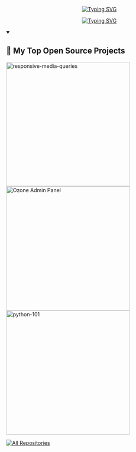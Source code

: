 <p align="center">
  <a href="https://github.com/nazarialireza">
    <a href="https://git.io/typing-svg"><img src="https://readme-typing-svg.demolab.com?font=Fira+Code&weight=600&size=34&pause=1000&center=true&repeat=false&width=500&height=70&lines=Alireza+Nazari" alt="Typing SVG" /></a>
  </a>
  <br>
</p> 
<p align="center">
<a href="https://git.io/typing-svg"><img src="https://readme-typing-svg.demolab.com?font=Fira+Code&size=30&pause=1000&center=true&width=620&lines=Always+Learning+New+Things;System+and+Software+Engineer;Linux+System+Administrator%2FManager;Experienced+UI%2FUX+Designer;10%2B+years+of+coding+experience" alt="Typing SVG" /></a>
</p>
<!-- Social icons section -->
<!-- <p align="center">
  <a href="https://www.youtube.com/c/#"><img width="32px" alt="Youtube" title="Youtube" src="https://i.imgur.com/qiXu7b2.png"/></a>
  &#8287;&#8287;&#8287;&#8287;&#8287;
  <a href="https://twitter.com/#"><img width="32px" alt="Twitter" title="Twitter" src="https://i.imgur.com/OXZM1L6.png"/></a>
  &#8287;&#8287;&#8287;&#8287;&#8287;
  <a href="https://discord.gg/#" alt="Discord" title="Dev Pro Tips Discord Server"><img width="32px" src="https://i.imgur.com/OViZO8J.png"/></a>
  &#8287;&#8287;&#8287;&#8287;&#8287;
  <a href="https://dev.to/#"><img width="32px" alt="Dev.to" title="DenverCoder1 Dev.to" src="https://i.imgur.com/mVm29vK.png"></a>
  &#8287;&#8287;&#8287;&#8287;&#8287;
  <a href="https://ko-fi.com/#"><img width="32px" alt="Ko-fi" title="Buy me a coffee" src="https://i.imgur.com/PpLeD3K.png"/></a>
  &#8287;&#8287;&#8287;&#8287;&#8287;
</p> -->

<details open> 
  <summary><h2>📘 My Top Open Source Projects</h2></summary>

  <!-- Repo info cards - https://github.com/anuraghazra/github-readme-stats -->
  <!-- Small repo cards (fork) - https://github.com/DenverCoder1/github-readme-stats -->
  <p align="left">
    <a href="https://github.com/nazarilireza/responsive-media-queries">
      <img width="334" src="https://github-readme-stats.vercel.app/api/pin/?username=nazarialireza&repo=responsive-media-queries&theme=react&bg_color=1F222E&title_color=F85D7F&hide_border=true&icon_color=F8D866&show_icons=false"
        alt="responsive-media-queries">
    </a>
    <a href="https://github.com/nazarilireza/ozone-admin-panel">
      <img width="334" src="https://github-readme-stats.vercel.app/api/pin/?username=nazarialireza&repo=ozone-admin-panel&theme=react&bg_color=1F222E&title_color=F85D7F&hide_border=true&icon_color=F8D866&show_icons=false"
        alt="Ozone Admin Panel">
    </a>
    <a href="https://github.com/nazarilireza/python-101">
      <img width="334" src="https://github-readme-stats.vercel.app/api/pin/?username=nazarialireza&repo=python-101&theme=react&bg_color=1F222E&title_color=F85D7F&hide_border=true&icon_color=F8D866&show_icons=false"
        alt="python-101">
    </a>
  </p>

  <a href="https://github.com/nazarialireza?tab=repositories&sort=stargazers"><img alt="All Repositories" title="All Repositories" src="https://custom-icon-badges.demolab.com/badge/-Click%20Here%20For%20All%20My%20Repos-1F222E?style=for-the-badge&logoColor=white&logo=repo"/></a>
</details>

<!--
**nazarialireza/nazarialireza** is a ✨ _special_ ✨ repository because its `README.md` (this file) appears on your GitHub profile.

Here are some ideas to get you started:

- 🔭 I’m currently working on ...
- 🌱 I’m currently learning ...
- 👯 I’m looking to collaborate on ...
- 🤔 I’m looking for help with ...
- 💬 Ask me about ...
- 📫 How to reach me: ...
- 😄 Pronouns: ...
- ⚡ Fun fact: ...
-->
